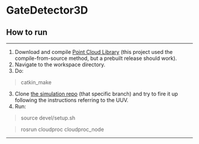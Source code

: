 # GateDetector3D

## How to run
___
1. Download and compile [Point Cloud Library](https://pointclouds.org/) (this project used the compile-from-source method, but a prebuilt release should work).
2. Navigate to the workspace directory.
3. Do:
> catkin_make
3. Clone [the simulation repo](https://github.com/vanttec/vanttec_uv_sim/tree/feature/testmissions) (that specific branch) and try to fire it up following the instructions referring to the UUV.
4. Run:

> source devel/setup.sh

> rosrun cloudproc cloudproc_node
___